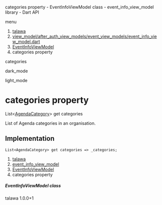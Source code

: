




categories property - EventInfoViewModel class - event\_info\_view\_model library - Dart API







menu

1. [talawa](../../index.html)
2. [view\_model/after\_auth\_view\_models/event\_view\_models/event\_info\_view\_model.dart](../../view_model_after_auth_view_models_event_view_models_event_info_view_model/view_model_after_auth_view_models_event_view_models_event_info_view_model-library.html)
3. [EventInfoViewModel](../../view_model_after_auth_view_models_event_view_models_event_info_view_model/EventInfoViewModel-class.html)
4. categories property

categories


dark\_mode

light\_mode




# categories property


List<[AgendaCategory](../../models_events_event_agenda_category/AgendaCategory-class.html)>
get
categories

List of Agenda categories in an organisation.


## Implementation

```
List<AgendaCategory> get categories => _categories;
```


 


1. [talawa](../../index.html)
2. [event\_info\_view\_model](../../view_model_after_auth_view_models_event_view_models_event_info_view_model/view_model_after_auth_view_models_event_view_models_event_info_view_model-library.html)
3. [EventInfoViewModel](../../view_model_after_auth_view_models_event_view_models_event_info_view_model/EventInfoViewModel-class.html)
4. categories property

##### EventInfoViewModel class





talawa
1.0.0+1






